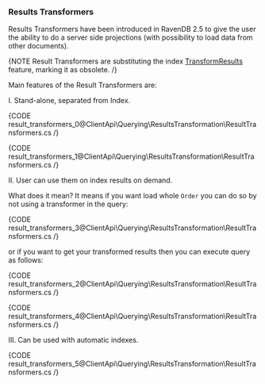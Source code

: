 ﻿### Results Transformers

Results Transformers have been introduced in RavenDB 2.5 to give the user the ability to do a server side projections (with possibility to load data from other documents).

{NOTE Result Transformers are substituting the index [TransformResults](transform-results) feature, marking it as obsolete. /}

Main features of the Result Transformers are:   

I. Stand-alone, separated from Index.   

{CODE result_transformers_0@ClientApi\Querying\ResultsTransformation\ResultTransformers.cs /}

{CODE result_transformers_1@ClientApi\Querying\ResultsTransformation\ResultTransformers.cs /}

II. User can use them on index results on demand.

What does it mean? It means if you want load whole `Order` you can do so by not using a transformer in the query:    

{CODE result_transformers_3@ClientApi\Querying\ResultsTransformation\ResultTransformers.cs /}

or if you want to get your transformed results then you can execute query as follows:    

{CODE result_transformers_2@ClientApi\Querying\ResultsTransformation\ResultTransformers.cs /}

{CODE result_transformers_4@ClientApi\Querying\ResultsTransformation\ResultTransformers.cs /}

III. Can be used with automatic indexes.   

{CODE result_transformers_5@ClientApi\Querying\ResultsTransformation\ResultTransformers.cs /}